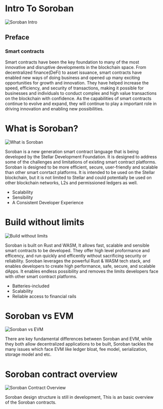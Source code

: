 # Intro To Soroban

![Soroban Intro](https://user-images.githubusercontent.com/45983304/207730230-acb7bde7-c01c-4e1f-81a2-4c87dcb97b94.png)


<h2>Preface</h2>
<h3>Smart contracts</h3>

Smart contracts have been the key foundation to many of the most innovative and disruptive developments in the blockchain space. From decentralized finance(DeFi) to asset issuance, smart contracts have enabled new ways of doing business and opened up many exciting opportunities for growth and innovation. They have helped increase the speed, efficiency, and security of transactions, making it possible for businesses and individuals to conduct complex and high value transactions on the blockchain with confidence. As the capabilities of smart contracts continue to evolve and expand, they will continue to play a  important role in driving innovation and enabling new possibilities.

# What is Soroban?

![What is Soroban](https://user-images.githubusercontent.com/45983304/207730366-e6724060-3cb6-42a4-8fa1-333adecfe4b9.png)

Soroban is a new generation smart contract language that is being developed by the Stellar Development Foundation. It is designed to address some of the challenges and limitations of existing smart contract platforms. Soroban is designed to be more efficient, secure, user-friendly and scalable than other smart conrtact platforms. It is intended to be used on the Stellar blockchain, but it is not limited to Stellar and could potentially be used on other blockchain networks, L2s and permissioned ledgers as well.

- Scalability
- Sensibility 
- A Consistent Developer Experience

# Build without limits

![Build without limits](https://user-images.githubusercontent.com/45983304/207730770-41a38fcd-2da3-4c6f-9361-b18ac11494e1.png)

Soroban is built on Rust and WASM, It allows fast, scalable and sensible smart contracts to be developed. They offer high level proformance and efficency, and run quickly and efficently without sacrificing security or reliability. Soroban leverages the powerful Rust & WASM tech stack, and enables developers to create high performance, safe, secure, and scalable dApps. It enables endless possibility and removes the limits developers face with other smart contract platforms.
 
- Batteries-included
- Scalability
- Reliable access to financial rails

# Soroban vs EVM

![Soroban vs EVM](https://user-images.githubusercontent.com/45983304/207747540-47a80d5c-9d32-438a-9358-57ca1ee0f893.png)

There are key fundamental differences between Soroban and EVM, while they both allow decentralized applications to be built, Soroban tackles the many issues  which face EVM like ledger bloat, fee model, serialization, storage model and etc.

# Soroban contract overview 

![Soroban Contract Overview](https://user-images.githubusercontent.com/45983304/207743969-742c4a01-b7f0-49b2-a5cd-9fdfaf507114.png)

Soroban design structure is still in development, This is an basic overview of the Soroban contracts.
